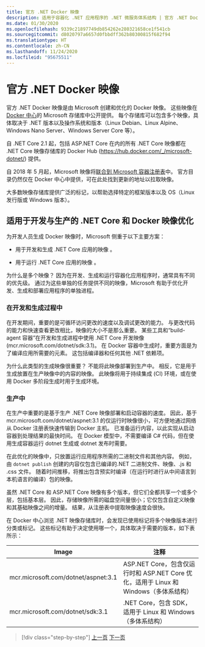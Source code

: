 ```yaml
---
title: 官方 .NET Docker 映像
description: 适用于容器化 .NET 应用程序的 .NET 微服务体系结构 | 官方 .NET Docker 映像
ms.date: 01/30/2020
ms.openlocfilehash: 9339c21897749db854262e280321658ce1f541cb
ms.sourcegitcommit: d8020797a6657d0fbbdff362b80300815f682f94
ms.translationtype: HT
ms.contentlocale: zh-CN
ms.lasthandoff: 11/24/2020
ms.locfileid: "95675511"
---
```

# <a name="official-net-docker-images"></a>官方 .NET Docker 映像

官方 .NET Docker 映像是由 Microsoft 创建和优化的 Docker 映像。 这些映像在 [Docker 中心](https://hub.docker.com/u/microsoft/)的 Microsoft 存储库中公开提供。 每个存储库可以包含多个映像，具体取决于 .NET 版本以及操作系统和版本（Linux Debian、Linux Alpine、Windows Nano Server、Windows Server Core 等）。

自 .NET Core 2.1 起，包括 ASP.NET Core 在内的所有 .NET Core 映像都在 .NET Core 映像存储库的 Docker Hub (<https://hub.docker.com/_/microsoft-dotnet/>) 提供。

自 2018 年 5 月起，Microsoft 映像将[联合到 Microsoft 容器注册表](https://azure.microsoft.com/blog/microsoft-syndicates-container-catalog/)中。 官方目录仍然仅在 Docker 中心中提供，可在此处找到更新的地址以拉取映像。

大多数映像存储库提供广泛的标记，以帮助选择特定的框架版本以及 OS（Linux 发行版或 Windows 版本）。

## <a name="net-core-and-docker-image-optimizations-for-development-versus-production"></a>适用于开发与生产的 .NET Core 和 Docker 映像优化

为开发人员生成 Docker 映像时，Microsoft 侧重于以下主要方案：

- 用于开发和生成 .NET Core 应用的映像  。

- 用于运行 .NET Core 应用的映像  。

为什么是多个映像？ 因为在开发、生成和运行容器化应用程序时，通常具有不同的优先级。 通过为这些单独的任务提供不同的映像，Microsoft 有助于优化开发、生成和部署应用程序的单独进程。

### <a name="during-development-and-build"></a>在开发和生成过程中

在开发期间，重要的是可循环访问更改的速度以及调试更改的能力。 与更改代码的能力和快速查看更改相比，映像的大小不是那么重要。 某些工具和“build-agent 容器”在开发和生成进程中使用 .NET Core 开发映像 (mcr.microsoft.com/dotnet/sdk:3.1)。 在 Docker 容器中生成时，重要方面是为了编译应用所需要的元素。 这包括编译器和任何其他 .NET 依赖项。

为什么此类型的生成映像很重要？ 不能将此映像部署到生产中。 相反，它是用于生成放置在生产映像中的内容的映像。 此映像将用于持续集成 (CI) 环境，或在使用 Docker 多阶段生成时用于生成环境。

### <a name="in-production"></a>生产中

在生产中重要的是基于生产 .NET Core 映像部署和启动容器的速度。 因此，基于 mcr.microsoft.com/dotnet/aspnet:3.1 的仅运行时映像很小，可方便地通过网络从 Docker 注册表快速传输到 Docker 主机。 已准备运行内容，以此实现从启动容器到处理结果的最快时间。 在 Docker 模型中，不需要编译 C\# 代码，但在使用生成容器运行 dotnet 生成或 dotnet 发布时需要。

在此优化的映像中，只放置运行应用程序所需的二进制文件和其他内容。 例如，由 `dotnet publish` 创建的内容仅包含已编译的.NET 二进制文件、映像、.js 和 .css 文件。 随着时间推移，将推出包含预实时编译（在运行时进行从中间语言到本机语言的编译）包的映像。

虽然 .NET Core 和 ASP.NET Core 映像有多个版本，但它们全都共享一个或多个层，包括基本层。 因此，存储映像所需的磁盘空间量很小；它仅包含自定义映像和其基础映像之间的增量。 结果，从注册表中提取映像速度会很快。

在 Docker 中心浏览 .NET 映像存储库时，会发现已使用标记将多个映像版本进行分类或标记。 这些标记有助于决定使用哪一个，具体取决于需要的版本，如下表所示：

| Image | 注释 |
|-------|----------|
| mcr.microsoft.com/dotnet/aspnet:3.1 | ASP.NET Core，包含仅运行时和 ASP.NET Core 优化，适用于 Linux 和 Windows（多体系结构） |
| mcr.microsoft.com/dotnet/sdk:3.1 | .NET Core，包含 SDK，适用于 Linux 和 Windows（多体系结构） |

> [!div class="step-by-step"]
> [上一页](net-container-os-targets.md)
> [下一页](../architect-microservice-container-applications/index.md)
